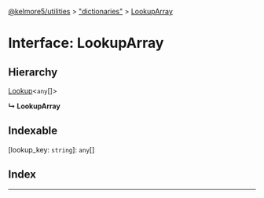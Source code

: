 [@kelmore5/utilities](../README.md) > ["dictionaries"](../modules/_dictionaries_.md) > [LookupArray](../interfaces/_dictionaries_.lookuparray.md)

# Interface: LookupArray

## Hierarchy

 [Lookup](_dictionaries_.lookup.md)<`any`[]>

**↳ LookupArray**

## Indexable

\[lookup_key: `string`\]:&nbsp;`any`[]
## Index

---


